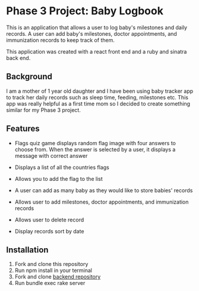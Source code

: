 # Phase 3 Project: Baby Logbook

This is an application that allows a user to log baby's milestones and daily records. A user can add baby's milestones, doctor appointments, and immunization records to keep track of them. 

This application was created with a react front end and a ruby and sinatra back end.

## Background

I am a mother of 1 year old daughter and I have been using baby tracker app to track her daily records such as sleep time, feeding, milestones etc.  This app was really helpful as a first time mom so I decided to create something similar for my Phase 3 project.


## Features
- Flags quiz game displays random flag image with four answers to choose from.  When the answer is selected by a user, it displays a message with correct answer
- Displays a list of all the countries flags
- Allows you to add the flag to the list

- A user can add as many baby as they would like to store babies' records
- Allows user to add milestones, doctor appointments, and immunization records
- Allows user to delete record
- Display records sort by date

## Installation
1. Fork and clone this repository 
2. Run npm install in your terminal
3. Fork and clone [backend repository](https://github.com/anri0806/baby_logbook_backend)
4. Run bundle exec rake server